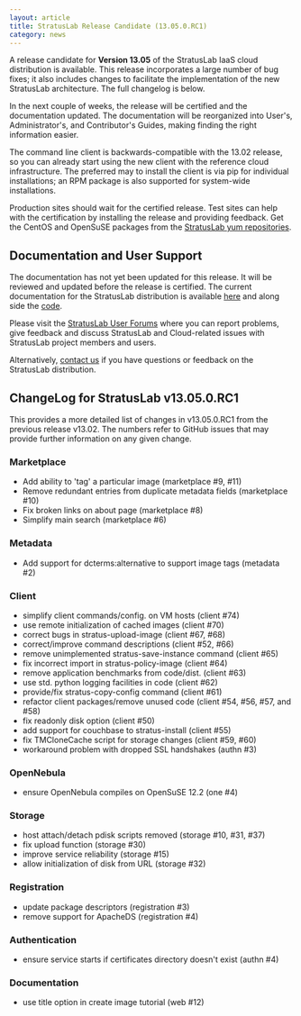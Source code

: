 ```yaml
---
layout: article
title: StratusLab Release Candidate (13.05.0.RC1)
category: news
---
```


A release candidate for **Version 13.05** of the StratusLab IaaS cloud
distribution is available.  This release incorporates a large number
of bug fixes; it also includes changes to facilitate the
implementation of the new StratusLab architecture.  The full changelog
is below.

In the next couple of weeks, the release will be certified and the
documentation updated.  The documentation will be reorganized into
User's, Administrator's, and Contributor's Guides, making finding the
right information easier.

The command line client is backwards-compatible with the 13.02
release, so you can already start using the new client with the
reference cloud infrastructure.  The preferred may to install the
client is via pip for individual installations; an RPM package is also
supported for system-wide installations.

Production sites should wait for the certified release.  Test sites
can help with the certification by installing the release and
providing feedback. Get the CentOS and OpenSuSE packages from the
[StratusLab yum repositories][sl-yum].


Documentation and User Support
------------------------------

The documentation has not yet been updated for this release.  It will
be reviewed and updated before the release is certified.  The current
documentation for the StratusLab distribution is available
[here][docs] and along side the [code][github].

Please visit the [StratusLab User Forums][forum] where you can report
problems, give feedback and discuss StratusLab and Cloud-related
issues with StratusLab project members and users.

Alternatively, [contact us][about] if you have questions or feedback
on the StratusLab distribution.


ChangeLog for StratusLab v13.05.0.RC1
-------------------------------------

This provides a more detailed list of changes in v13.05.0.RC1 from the
previous release v13.02.  The numbers refer to GitHub issues that may
provide further information on any given change.

### Marketplace

* Add ability to 'tag' a particular image (marketplace #9, #11)
* Remove redundant entries from duplicate metadata fields
  (marketplace #10) 
* Fix broken links on about page (marketplace #8)
* Simplify main search (marketplace #6)

### Metadata

* Add support for dcterms:alternative to support image tags
  (metadata #2) 


### Client

* simplify client commands/config. on VM hosts (client #74)
* use remote initialization of cached images (client #70)
* correct bugs in stratus-upload-image (client #67, #68)
* correct/improve command descriptions (client #52, #66)
* remove unimplemented stratus-save-instance command (client #65)
* fix incorrect import in stratus-policy-image (client #64)
* remove application benchmarks from code/dist. (client #63)
* use std. python logging facilities in code (client #62)
* provide/fix stratus-copy-config command (client #61)
* refactor client packages/remove unused code (client #54, #56, #57,
  and #58)
* fix readonly disk option (client #50)
* add support for couchbase to stratus-install (client #55)
* fix TMCloneCache script for storage changes (client #59, #60)
* workaround problem with dropped SSL handshakes (authn #3)


### OpenNebula

* ensure OpenNebula compiles on OpenSuSE 12.2 (one #4)


### Storage

* host attach/detach pdisk scripts removed (storage #10, #31, #37)
* fix upload function (storage #30)
* improve service reliability (storage #15)
* allow initialization of disk from URL (storage #32)


### Registration

* update package descriptors (registration #3)
* remove support for ApacheDS (registration #4)


### Authentication

* ensure service starts if certificates directory doesn't exist (authn #4)


### Documentation

* use title option in create image tutorial (web #12)


[sl-yum]: http://yum.stratuslab.eu/releases/
[image-create-doc]: http://stratuslab.eu/documentation/2013/01/31/docs-image-use-and-creation.html
[ci-docs]: https://help.ubuntu.com/community/CloudInit
[cloudinit-doc]: http://stratuslab.eu/documentation/2013/01/31/docs-cloud-init.html
[docs]: http://stratuslab.eu/documentation
[github]: http://github.com/StratusLab
[forum]: https://groups.google.com/a/stratuslab.eu/group/user-forum/topics
[about]: http://stratuslab.eu/about
